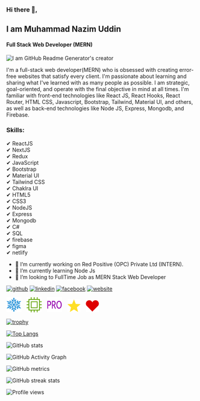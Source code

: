 ### Hi there 👋,
## I am Muhammad Nazim Uddin 

#### Full Stack Web Developer (MERN)
![I am GitHub Readme Generator's creator](https://i.ibb.co/3zR8jZ2/git-banner.jpg)


I'm a full-stack web developer(MERN) who is obsessed with creating error-free websites that satisfy every client. I'm passionate about learning and sharing what I've learned with as many people as possible. I am strategic, goal-oriented, and operate with the final objective in mind at all times. I'm familiar with front-end technologies like React JS, React Hooks, React Router, HTML CSS, Javascript, Bootstrap, Tailwind, Material UI, and others, as well as back-end technologies like Node JS, Express, Mongodb, and Firebase.

### Skills: <br>
✔ ReactJS <br>
✔ NextJS <br>
✔ Redux <br>
✔ JavaScript <br>
✔ Bootstrap <br>
✔ Material UI <br>
✔ Tailwind CSS <br>
✔ Chaklra UI <br>
✔ HTML5 <br>
✔ CSS3 <br>
✔ NodeJS <br>
✔ Express <br>
✔ Mongodb <br>
✔ C# <br>
✔ SQL <br>
✔ firebase <br>
✔ figma <br>
✔ netlify <br>


- 🔭 I’m currently working on Red Positive (OPC) Private Ltd (INTERN). 
- 🌱 I’m currently learning Node Js 
- 👯 I’m looking to FullTime Job as MERN Stack Web Developer  


[<img src='https://cdn.jsdelivr.net/npm/simple-icons@3.0.1/icons/github.svg' alt='github' height='40'>](https://github.com/nazim725)                 [<img src='https://cdn.jsdelivr.net/npm/simple-icons@3.0.1/icons/linkedin.svg' alt='linkedin' height='40'>](https://www.linkedin.com/in/nazim-uddin-56378b203/)  [<img src='https://cdn.jsdelivr.net/npm/simple-icons@3.0.1/icons/facebook.svg' alt='facebook' height='40'>](https://www.facebook.com/hkajol.kalo.923)  [<img src='https://cdn.jsdelivr.net/npm/simple-icons@3.0.1/icons/icloud.svg' alt='website' height='40'>](https://nazim725.github.io/Nazim-s-Portfolio/)  

<a href='https://archiveprogram.github.com/'><img src='https://raw.githubusercontent.com/acervenky/animated-github-badges/master/assets/acbadge.gif' width='40' height='40'></a> <a href='https://docs.github.com/en/developers'><img src='https://raw.githubusercontent.com/acervenky/animated-github-badges/master/assets/devbadge.gif' width='40' height='40'></a> <a href='https://github.com/pricing'><img src='https://raw.githubusercontent.com/acervenky/animated-github-badges/master/assets/pro.gif' width='40' height='40'></a> <a href='https://stars.github.com/'><img src='https://raw.githubusercontent.com/acervenky/animated-github-badges/master/assets/starbadge.gif' width='35' height='35'></a> <a href='https://docs.github.com/en/github/supporting-the-open-source-community-with-github-sponsors'><img src='https://raw.githubusercontent.com/acervenky/animated-github-badges/master/assets/sponsorbadge.gif' width='35' height='35'></a> 

[![trophy](https://github-profile-trophy.vercel.app/?username=nazim725)](https://github.com/ryo-ma/github-profile-trophy)

[![Top Langs](https://github-readme-stats.vercel.app/api/top-langs/?username=nazim725)](https://github.com/anuraghazra/github-readme-stats)

![GitHub stats](https://github-readme-stats.vercel.app/api?username=nazim725&show_icons=true)  

![GitHub Activity Graph](https://activity-graph.herokuapp.com/graph?username=nazim725)  

![GitHub metrics](https://metrics.lecoq.io/nazim725)  

![GitHub streak stats](https://github-readme-streak-stats.herokuapp.com/?user=nazim725)  

![Profile views](https://gpvc.arturio.dev/nazim725)  
